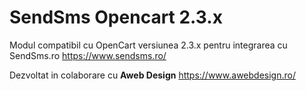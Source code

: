 # SendSms Opencart 2.3.x

Modul compatibil cu OpenCart versiunea 2.3.x pentru integrarea cu SendSms.ro
https://www.sendsms.ro/

Dezvoltat in colaborare cu **Aweb Design**
https://www.awebdesign.ro/

